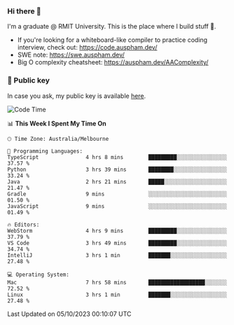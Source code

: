 ### Hi there 👋

I'm a graduate @ RMIT University. This is the place where I build stuff 👀. 

- If you're looking for a whiteboard-like compiler to practice coding interview, check out: https://code.auspham.dev/
- SWE note: https://swe.auspham.dev/
- Big O complexity cheatsheet: https://auspham.dev/AAComplexity/

### 🔑 Public key

In case you ask, my public key is available [here](https://public.auspham.dev/).

<!--START_SECTION:waka-->
![Code Time](http://img.shields.io/badge/Code%20Time-1%2C095%20hrs%2017%20mins-blue)

📊 **This Week I Spent My Time On** 

```text
🕑︎ Time Zone: Australia/Melbourne

💬 Programming Languages: 
TypeScript               4 hrs 8 mins        █████████░░░░░░░░░░░░░░░░   37.57 % 
Python                   3 hrs 39 mins       ████████░░░░░░░░░░░░░░░░░   33.24 % 
Java                     2 hrs 21 mins       █████░░░░░░░░░░░░░░░░░░░░   21.47 % 
Gradle                   9 mins              ░░░░░░░░░░░░░░░░░░░░░░░░░   01.50 % 
JavaScript               9 mins              ░░░░░░░░░░░░░░░░░░░░░░░░░   01.49 % 

🔥 Editors: 
WebStorm                 4 hrs 9 mins        █████████░░░░░░░░░░░░░░░░   37.79 % 
VS Code                  3 hrs 49 mins       █████████░░░░░░░░░░░░░░░░   34.74 % 
IntelliJ                 3 hrs 1 min         ███████░░░░░░░░░░░░░░░░░░   27.48 % 

💻 Operating System: 
Mac                      7 hrs 58 mins       ██████████████████░░░░░░░   72.52 % 
Linux                    3 hrs 1 min         ███████░░░░░░░░░░░░░░░░░░   27.48 % 
```


 Last Updated on 05/10/2023 00:10:07 UTC
<!--END_SECTION:waka-->

<!--
**rockmanvnx6/rockmanvnx6** is a ✨ _special_ ✨ repository because its `README.md` (this file) appears on your GitHub profile.

Here are some ideas to get you started:

- 🔭 I’m currently working on ...
- 🌱 I’m currently learning ...
- 👯 I’m looking to collaborate on ...
- 🤔 I’m looking for help with ...
- 💬 Ask me about ...
- 📫 How to reach me: ...
- 😄 Pronouns: ...
- ⚡ Fun fact: ...
-->
